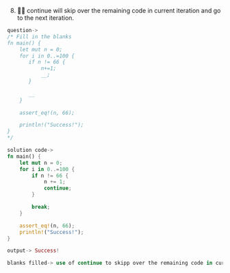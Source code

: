 8. 🌟🌟 continue will skip over the remaining code in current iteration and go to the next iteration.

```rust
question->
/* Fill in the blanks
fn main() {
    let mut n = 0;
    for i in 0..=100 {
       if n != 66 {
           n+=1;
           __;
       }
       
       __
    }

    assert_eq!(n, 66);

    println!("Success!");
} 
*/

solution code->
fn main() {
    let mut n = 0;
    for i in 0..=100 {
        if n != 66 {
            n += 1;
            continue;
        }

        break;
    }

    assert_eq!(n, 66);
    println!("Success!");
}

output-> Success!

blanks filled-> use of continue to skipp over the remaining code in current iteration and go to the next iteration.

```
